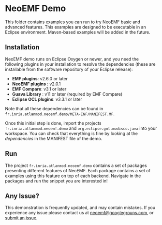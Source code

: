 NeoEMF Demo
===========

This folder contains examples you can run to try NeoEMF basic and advanced features. This examples are designed to be executable in an Eclipse
environment. Maven-based examples will be added in the future.

## Installation

NeoEMF demo runs on Eclipse Oxygen or newer, and you need the following plugins in your installation to resolve the dependencies (these are installable from the software repository of your Eclipse release):
 - __EMF plugins__: v2.6.0 or later
 - __NeoEMF plugins__ : v2.0.1
 - __EMF Compare__: v3.1 or later
 - __Guava Library__ : v11 or later (required by EMF Compare)
 - __Eclipse OCL plugins__: v3.3.1 or later

Note that all these dependencies can be found in `fr.inria.atlanmod.neoemf.demo/META-INF/MANIFEST.MF`.

Once this initial step is done, import the projects `fr.inria.atlanmod.neoemf.demo` and `org.eclipse.gmt.modisco.java` into your workspace. You can check that everything is fine by looking at the *dependencies* in the MANIFEST file of the demo.

## Run

The project `fr.inria.atlanmod.neoemf.demo` contains a set of packages presenting different features of NeoEMF. Each package contains a set of examples using this feature on top of each backend. Navigate in the packages and run the snippet you are interested in!

## Any Issue?

This demonstration is frequently updated, and may contain mistakes. If you experience any issue please contact us at neoemf@googlegroups.com, or [submit an issue](https://github.com/atlanmod/NeoEMF/issues).
